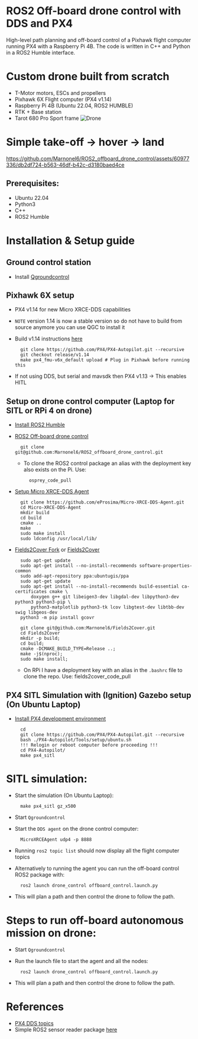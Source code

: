 # ROS2 Off-board drone control with DDS and PX4

High-level path planning and off-board control of a Pixhawk flight computer running PX4 with a 
Raspberry Pi 4B. The code is written in C++ and Python in a ROS2 Humble interface.

# Custom drone built from scratch
- T-Motor motors, ESCs and propellers
- Pixhawk 6X Flight computer (PX4 v1.14)
- Raspberry Pi 4B (Ubuntu 22.04, ROS2 HUMBLE)
- RTK + Base station
- Tarot 680 Pro Sport frame
![Drone](https://github.com/Marnonel6/ROS2_offboard_drone_control/assets/60977336/07003c7a-164e-4a16-8a9a-659559e5334d)


# Simple take-off -> hover -> land
https://github.com/Marnonel6/ROS2_offboard_drone_control/assets/60977336/db2df724-b563-46df-b42c-d3180baed4ce

## Prerequisites:
- Ubuntu 22.04
- Python3
- C++
- ROS2 Humble

# Installation & Setup guide

## Ground control station
- Install [Qgroundcontrol](https://docs.qgroundcontrol.com/master/en/getting_started/download_and_install.html#ubuntu)

## Pixhawk 6X setup
- PX4 v1.14 for new Micro XRCE-DDS capabilities
- `NOTE` version 1.14 is now a stable version so do not have to build from source anymore you can
use QGC to install it
- Build v1.14 instructions [here](https://docs.px4.io/main/en/dev_setup/building_px4.html)

        git clone https://github.com/PX4/PX4-Autopilot.git --recursive
        git checkout release/v1.14
        make px4_fmu-v6x_default upload # Plug in Pixhawk before running this

- If not using DDS, but serial and mavsdk then PX4 v1.13 -> This enables HITL
<!-- - TODO: Params to set in QGC

        LIST PARAMS HER __________________________________________________________________________________________________________________________________
-->

## Setup on drone control computer (Laptop for SITL or RPi 4 on drone)
- [Install ROS2 Humble](https://docs.px4.io/main/en/ros/ros2_comm.html#install-ros-2)
- [ROS2 Off-board drone control](https://github.com/Marnonel6/ROS2_offboard_drone_control)

        git clone git@github.com:Marnonel6/ROS2_offboard_drone_control.git

    - To clone the ROS2 control package an alias with the deployment key also exists on the Pi. Use:

            osprey_code_pull
- [Setup Micro XRCE-DDS Agent](https://docs.px4.io/main/en/ros/ros2_comm.html#setup-the-agent)

        git clone https://github.com/eProsima/Micro-XRCE-DDS-Agent.git
        cd Micro-XRCE-DDS-Agent
        mkdir build
        cd build
        cmake ..
        make
        sudo make install
        sudo ldconfig /usr/local/lib/
- [Fields2Cover Fork](https://github.com/Marnonel6/Fields2Cover) or [Fields2Cover](https://github.com/Fields2Cover/Fields2Cover)

        sudo apt-get update
        sudo apt-get install --no-install-recommends software-properties-common
        sudo add-apt-repository ppa:ubuntugis/ppa
        sudo apt-get update
        sudo apt-get install --no-install-recommends build-essential ca-certificates cmake \
            doxygen g++ git libeigen3-dev libgdal-dev libpython3-dev python3 python3-pip \
            python3-matplotlib python3-tk lcov libgtest-dev libtbb-dev swig libgeos-dev
        python3 -m pip install gcovr

        git clone git@github.com:Marnonel6/Fields2Cover.git
        cd Fields2Cover
        mkdir -p build;
        cd build;
        cmake -DCMAKE_BUILD_TYPE=Release ..;
        make -j$(nproc);
        sudo make install;

    - On RPi I have a deployment key with an alias in the `.bashrc` file to clone the repo. Use:
            fields2cover_code_pull

## PX4 SITL Simulation with (Ignition) Gazebo setup (On Ubuntu Laptop)
- [Install PX4 development environment](https://docs.px4.io/main/en/ros/ros2_comm.html#install-px4)

        cd
        git clone https://github.com/PX4/PX4-Autopilot.git --recursive
        bash ./PX4-Autopilot/Tools/setup/ubuntu.sh
        !!! Relogin or reboot computer before proceeding !!!
        cd PX4-Autopilot/
        make px4_sitl

# SITL simulation:
- Start the simulation (On Ubuntu Laptop):

        make px4_sitl gz_x500

- Start `Qgroundcontrol`
- Start the `DDS agent` on the drone control computer:

        MicroXRCEAgent udp4 -p 8888
- Running `ros2 topic list` should now display all the flight computer topics
- Alternatively to running the agent you can run the off-board control ROS2 package with:

        ros2 launch drone_control offboard_control.launch.py 

- This will plan a path and then control the drone to follow the path.

# Steps to run off-board autonomous mission on drone:
- Start `Qgroundcontrol`
- Run the launch file to start the agent and all the nodes:

        ros2 launch drone_control offboard_control.launch.py 

- This will plan a path and then control the drone to follow the path.

# References
- [PX4 DDS topics](https://github.com/PX4/PX4-Autopilot/blob/main/src/modules/uxrce_dds_client/dds_topics.yaml)
- Simple ROS2 sensor reader package [here](https://docs.px4.io/main/en/ros/ros2_comm.html#build-ros-2-workspace)
